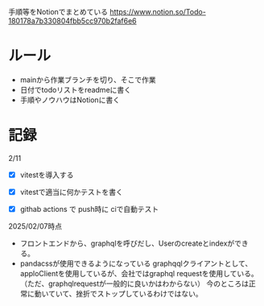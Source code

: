 
手順等をNotionでまとめている
https://www.notion.so/Todo-180178a7b330804fbb5cc970b2faf6e6

# ルール
- mainから作業ブランチを切り、そこで作業
- 日付でtodoリストをreadmeに書く
- 手順やノウハウはNotionに書く

# 記録

2/11
- [x] vitestを導入する
- [x] vitestで適当に何かテストを書く
- [x] githab actions で push時に ciで自動テスト


2025/02/07時点
- フロントエンドから、graphqlを呼びだし、Userのcreateとindexができる。
- pandacssが使用できるようになっている
graphqqlクライアントとして、apploClientを使用しているが、会社ではgraphql requestを使用している。（ただ、graphqlrequestが一般的に良いかはわからない）
今のところは正常に動いていて、挫折でストップしているわけではない。